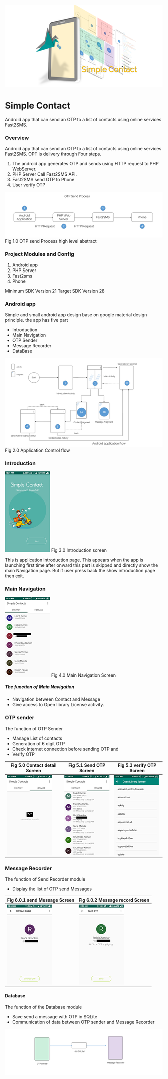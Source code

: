![Simple Contact](/images/fly3.png)

# Simple Contact
 Android app that can send an OTP  to a list of contacts using online services Fast2SMS.



### Overview
Android app that can send an OTP to a list of contacts using online services Fast2SMS.
OPT is delivery through Four steps.
1. The android app generates OTP and sends using HTTP request to PHP WebServer.
1. PHP Server Call Fast2SMS API.
1. Fast2SMS send OTP to Phone
1. User verify OTP



![OTP send Process high level abstract](/images/fly1.png)
Fig 1.0 OTP send Process high level abstract




### Project Modules and Config
1. Android app
1. PHP Server
1. Fast2sms
1. Phone


Minimum SDK Version 21
Target SDK Version 28




### Android app

Simple and small android app design base on google material design principle. the app has
five part

* Introduction
* Main Navigation
* OTP Sender
* Message Recorder
* DataBase

![OTP send Process high level abstract](/images/fly4.png)
Fig 2.0 Application Control flow

### Introduction
![](/images/screenshot_1.png)  Fig 3.0 Introduction screen


This is application introduction page. This appears when the app is launching first time after onward this part is skipped and directly show the main Navigation page. But if user press back the show introduction page then exit.

### Main Navigation
![](/images/screenshot_2.png)  Fig 4.0 Main Navigation Screen


##### The function of Main Navigation

* Navigation between Contact and Message
* Give access to Open library License activity.

### OTP sender
The function of OTP Sender
* Manage List of contacts
* Generation of 6 digit OTP
* Check internet connection before sending OTP and
* Verify OTP


Fig 5.0 Contact detail Screen | Fig 5.1 Send OTP Screen | Fig 5.3 verify OTP Screen
--- | --- | ---
![](/images/screenshot_3.png)| ![](/images/screenshot_4.png) | ![](/images/screenshot_5.png)



### Message Recorder
The function of Send Recorder module
* Display the list of OTP send Messages


Fig 6.0.1 send Message Screen | Fig 6.0.2  Message record Screen 
--- | --- 
![](/images/screenshot_6.png)| ![](/images/screenshot_7.png) 


#### Database
The function of the Database module
* Save send a message with OTP in SQLite
* Communication of data between OTP sender and Message Recorder

![](/images/fly2.png)
